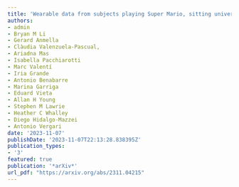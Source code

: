 ```yaml
---
title: 'Wearable data from subjects playing Super Mario, sitting university exams, or performing physical exercise help detect acute mood episodes via self-supervised learning'
authors:
- admin
- Bryan M Li
- Gerard Anmella
- Clàudia Valenzuela-Pascual,
- Ariadna Mas
- Isabella Pacchiarotti 
- Marc Valentí
- Iria Grande
- Antonio Benabarre
- Marina Garriga
- Eduard Vieta
- Allan H Young
- Stephen M Lawrie
- Heather C Whalley
- Diego Hidalgo-Mazzei
- Antonio Vergari
date: '2023-11-07'
publishDate: '2023-11-07T22:13:28.838395Z'
publication_types:
- '3'
featured: true
publication: '*arXiv*'
url_pdf: "https://arxiv.org/abs/2311.04215"
---
```

